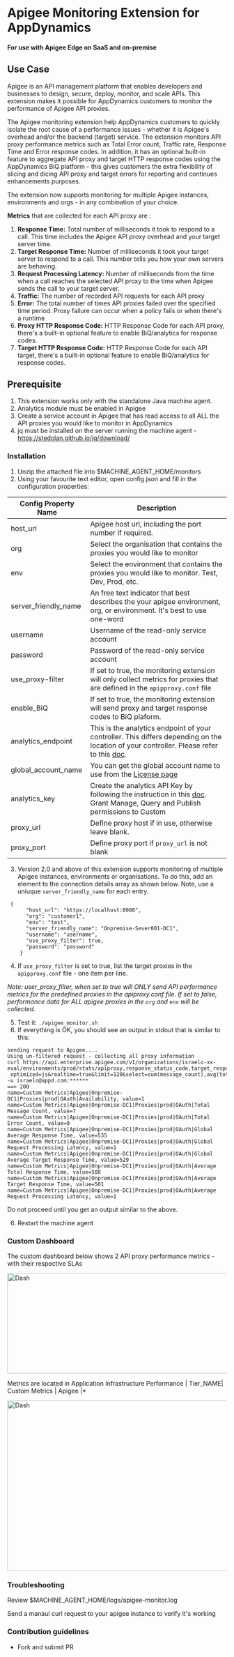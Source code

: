 # Apigee Monitoring Extension for AppDynamics #
 #### For use with Apigee Edge on SaaS and on-premise ####
 
## Use Case ###

Apigee is an API management platform that enables developers and businesses to design, secure, deploy, monitor, and scale APIs. This extension makes it possible for AppDynamics customers to monitor the performance of Apigee API proxies.

The Apigee monitoring extension help AppDynamics customers to quickly isolate the root cause of a performance issues - whether it is Apigee's overhead and/or the backend (target) service. The extension monitors API proxy performance metrics such as Total Error count, Traffic rate, Response Time and Error response codes. In addition, it has an optional built-in feature to aggregate API proxy and target HTTP response codes using the AppDynamics BiQ platform - this gives customers the extra flexibility of slicing and dicing API proxy and target errors for reporting and continues enhancements purposes.

The extension now supports monitoring for multiple Apigee instances, environments and orgs - in any combination of your choice.
 
**Metrics** that are collected for each API proxy are :

1. **Response Time:**  Total number of milliseconds it took to respond to a call. This time includes the Apigee API proxy overhead and your target server time.
2. **Target Response Time:**  Number of milliseconds it took your target server to respond to a call. This number tells you how your own servers are behaving.
3. **Request Processing Latency:** Number of milliseconds from the time when a call reaches the selected API proxy to the time when Apigee sends the call to your target server.
4. **Traffic:** The number of recorded API requests for each API proxy
5. **Error:**  The total number of times API proxies failed over the specified time period. Proxy failure can occur when a policy fails or when there's a runtime 
6. **Proxy HTTP Response Code:** HTTP Response Code for each API proxy, there's a built-in optional feature to enable BiQ/analytics for response codes.
7. **Target HTTP Response Code:** HTTP Response Code for each API target, there's a built-in optional feature to enable BiQ/analytics for response codes. 

## Prerequisite ###
1. This extension works only with the standalone Java machine agent. 
2. Analytics module must be enabled in Apigee 
2. Create a service account in Apigee that has read access to all ALL the API proxies you would like to monitor in AppDynamics 
3. jq must be installed on the server running the machine agent - https://stedolan.github.io/jq/download/ 

### Installation ###
1. Unzip the attached file into $MACHINE_AGENT_HOME/monitors 
2. Using your favourite text editor, open config.json and fill in the configuration properties:

  | **Config Property Name** | **Description** |
  | --- | --- |
  | host_url  | Apigee host url, including the port number if required. |
  | org  | Select the organisation that contains the proxies you would like to monitor |
  | env  | Select the environment that contains the proxies you would like to monitor. Test, Dev, Prod, etc.  |
  | server_friendly_name  | An free text indicator that best describes the your apigee environment, org, or environment. It's best to use one-word |
  | username | Username of the read-only service account  |
  | password | Password of the read-only service account |
  | use_proxy-filter  | If set to true, the monitoring extension will only collect metrics for proxies that are defined in the `apipproxy.conf` file |
  | enable_BiQ  | If set to true, the monitoring extension will send proxy and target response codes to BiQ plaform. |
  | analytics_endpoint  | This is the analytics endpoint of your controller. This differs depending on the location of your controller. Please refer to this [doc](https://docs.appdynamics.com/display/PAA/SaaS+Domains+and+IP+Ranges). |
  | global_account_name  | You can get the global account name to use from the [License page](https://docs.appdynamics.com/display/latest/License+Management)  |
  | analytics_key | Create the analytics API Key by following the instruction in this [doc](https://docs.appdynamics.com/display/latest/Managing+API+Keys).  Grant Manage, Query and Publish permissions to Custom |
  | proxy_url  | Define proxy host if in use, otherwise leave blank.  |
  | proxy_port | Define proxy port if `proxy_url` is not blank |

3. Version 2.0 and above of this extension supports monitoring of multiple Apigee instances, environments or organisations. To do this, add an element to the connection details array as shown below. Note, use a uniuque `server_friendly_name` for each entry. 
`````
 {
      "host_url": "https://localhost:8080",
      "org": "customer1",
      "env": "test",
      "server_friendly_name": "Onpremise-Sever001-DC1",
      "username": "username",
      "use_proxy_filter": true,
      "password": "password"
    }
`````
4. If `use_proxy_filter` is set to true, list the target proxies in the `apipproxy.conf` file - one item per line. 

  *Note: user_proxy_filter, when set to true will ONLY send API performance metrics for the predefined proxies in the
   apiproxy.conf file. If set to false, performance data for ALL apigee proxies in the `org` and `env` will be collected.* 

5. Test it: `./apigee_monitor.sh`
6. If everything is OK, you should see an output in stdout that is similar to this: 
`````
sending request to Apigee.... 
Using un-filtered request - collecting all proxy information
curl https://api.enterprise.apigee.com/v1/organizations/israelo-xx-eval/environments/prod/stats/apiproxy,response_status_code,target_response_code?_optimized=js&realtime=true&limit=120&select=sum(message_count),avg(total_response_time),avg(target_response_time),avg(request_processing_latency),sum(is_error)&sort=DESC&sortby=sum(message_count),avg(total_response_time),sum(is_error)&timeRange=01/11/2020+18:13:43~01/11/2020+18:15:43&timeUnit=minute&tsAscending=true -u israelo@appd.com:******
==> 200
name=Custom Metrics|Apigee|Onpremise-DC1|Proxies|prod|OAuth|Availability, value=1
name=Custom Metrics|Apigee|Onpremise-DC1|Proxies|prod|OAuth|Total Message Count, value=7
name=Custom Metrics|Apigee|Onpremise-DC1|Proxies|prod|OAuth|Total Error Count, value=0
name=Custom Metrics|Apigee|Onpremise-DC1|Proxies|prod|OAuth|Global Average Response Time, value=535
name=Custom Metrics|Apigee|Onpremise-DC1|Proxies|prod|OAuth|Global Request Processing Latency, value=1
name=Custom Metrics|Apigee|Onpremise-DC1|Proxies|prod|OAuth|Global Average Target Response Time, value=529
name=Custom Metrics|Apigee|Onpremise-DC1|Proxies|prod|OAuth|Average Total Response Time, value=508
name=Custom Metrics|Apigee|Onpremise-DC1|Proxies|prod|OAuth|Average Target Response Time, value=501
name=Custom Metrics|Apigee|Onpremise-DC1|Proxies|prod|OAuth|Average Request Processing Latency, value=1
`````
Do not proceed until you get an output similar to the above. 

6. Restart the machine agent 

###  Custom Dashboard ###
The custom dashboard below shows 2 API proxy performance metrics - with their respective SLAs 

<img src="https://user-images.githubusercontent.com/2548160/35309120-a9c619bc-00a2-11e8-9713-64d6e9e05381.png" alt="Dash" height="230" width="850"/>

Metrics are located in Application Infrastructure Performance | Tier_NAME| Custom Metrics | Apigee |* 

<img src="https://user-images.githubusercontent.com/2548160/72211826-8bfe6f80-34c9-11ea-88e1-a79c4ddeabff.png" alt="Dash" height="390" width="900"/>


### Troubleshooting ###

Review $MACHINE_AGENT_HOME/logs/apigee-monitor.log 

Send a manaul curl request to your apigee instance to verify it's working 

### Contribution guidelines ###

* Fork and submit PR 


